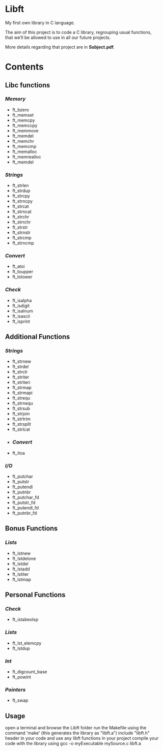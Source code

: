 
# Libft
My first own library in C language.

The aim of this project is to code a C library, regrouping usual functions, that we’ll be allowed to use in all our future projects.

More details regarding that project are in  **Subject.pdf**.

# Contents

## Libc functions
### _Memory_
- ft_bzero
- ft_memset
- ft_memcpy
- ft_memccpy
- ft_memmove
- ft_memdel
- ft_memchr
- ft_memcmp
- ft_memalloc
- ft_memrealloc
- ft_memdel
### _Strings_
- ft_strlen
- ft_strdup
- ft_strcpy 
- ft_strncpy
- ft_strcat
- ft_strncat
- ft_strchr
- ft_strrchr
- ft_strstr
- ft_strnstr
- ft_strcmp
- ft_strncmp
### _Convert_
- ft_atoi
- ft_toupper
- ft_tolower
### _Check_
- ft_isalpha
- ft_isdigit
- ft_isalnum
- ft_isascii
- ft_isprint


## Additional Functions
### _Strings_
- ft_strnew
- ft_strdel
- ft_strclr
- ft_striter
- ft_striteri
- ft_strmap
- ft_strmapi
- ft_strequ
- ft_strnequ
- ft_strsub
- ft_strjoin
- ft_strtrim
- ft_strsplit
- ft_strlcat
- ### _Convert_
- ft_itoa
### _I/O_
- ft_putchar
- ft_putstr
- ft_putendl
- ft_putnbr
- ft_putchar_fd
- ft_putstr_fd
- ft_putendl_fd
- ft_putnbr_fd

## Bonus Functions
### _Lists_
- ft_lstnew
- ft_lstdelone
- ft_lstdel
- ft_lstadd
- ft_lstiter
- ft_lstmap

## Personal Functions
### _Check_
- ft_istabeolsp
### _Lists_
- ft_lst_elemcpy
 - ft_lstdup
### _Int_
 - ft_digcount_base
 - ft_powint
### _Pointers_
- ft_swap



## Usage
open a terminal and browse the Libft folder
run the Makefile using the command 'make' (this generates the library as "libft.a")
include "libft.h" header in your code and use any libft functions in your project
compile your code with the library using gcc -o myExecutable mySource.c libft.a
